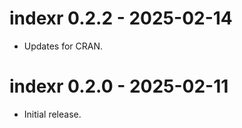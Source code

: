 # indexr 0.2.2 - 2025-02-14
  * Updates for CRAN.

# indexr 0.2.0 - 2025-02-11
  * Initial release.
